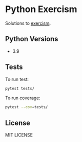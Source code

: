 # Python Exercism

Solutions to [exercism](https://github.com/exercism/python).

## Python Versions
* 3.9

## Tests
To run test:
```bash
pytest tests/
```

To run coverage:
```bash
pytest --cov=tests/
```

## License
MIT LICENSE
